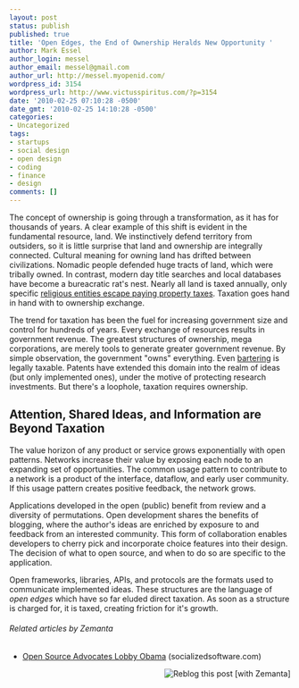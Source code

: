 ```yaml
---
layout: post
status: publish
published: true
title: 'Open Edges, the End of Ownership Heralds New Opportunity '
author: Mark Essel
author_login: messel
author_email: messel@gmail.com
author_url: http://messel.myopenid.com/
wordpress_id: 3154
wordpress_url: http://www.victusspiritus.com/?p=3154
date: '2010-02-25 07:10:28 -0500'
date_gmt: '2010-02-25 14:10:28 -0500'
categories:
- Uncategorized
tags:
- startups
- social design
- open design
- coding
- finance
- design
comments: []
---
```

<p>The concept of ownership is going through a transformation, as it has for thousands of years. A clear example of this shift is evident in the fundamental resource, land. We instinctively defend territory from outsiders, so it is little surprise that land and ownership are integrally connected. Cultural meaning for owning land has drifted between civilizations. Nomadic people defended huge tracts of land, which were tribally owned. In contrast, modern day title searches and local databases have become a bureacratic rat's nest. Nearly all land is taxed annually, only specific <a href="http://supreme.justia.com/constitution/amendment-01/05-tax-exemptions-of-religious-property.html">religious entities escape paying property taxes</a>. Taxation goes hand in hand with to ownership exchange.</p>
<p>The trend for taxation has been the fuel for increasing government size and control for hundreds of years. Every exchange of resources results in government revenue. The greatest structures of ownership, mega corporations, are merely tools to generate greater government revenue. By simple observation, the government "owns" everything. Even <a href="http://www.score.org/fc_8.html">bartering</a> is legally taxable. Patents have extended this domain into the realm of ideas (but only implemented ones), under the motive of protecting research investments. But there's a loophole, taxation requires ownership.</p>
<h2>Attention, Shared Ideas, and Information are Beyond Taxation</h2>
<p>The value horizon of any product or service grows exponentially with open patterns. Networks increase their value by exposing each node to an expanding set of opportunities. The common usage pattern to contribute to a network is a product of the interface, dataflow, and early user community. If this usage pattern creates positive feedback, the network grows.</p>
<p>Applications developed in the open (public) benefit from review and a diversity of permutations. Open development shares the benefits of blogging, where the author's ideas are enriched by exposure to and feedback from an interested community. This form of collaboration enables developers to cherry pick and incorporate choice features into their design. The decision of what to open source, and when to do so are specific to the application.</p>
<p>Open frameworks, libraries, APIs, and protocols are the formats used to communicate implemented ideas. These structures are the language of <em>open edges</em> which have so far eluded direct taxation. As soon as a structure is charged for, it is taxed, creating friction for it's growth.</p>
<h6 class="zemanta-related-title" style="font-size: 1em;">Related articles by Zemanta</h6>
<ul class="zemanta-article-ul">
<li class="zemanta-article-ul-li"><a href="http://socializedsoftware.com/2010/02/25/open-source-advocates-lobby-obama/">Open Source Advocates Lobby Obama</a> (socializedsoftware.com)</li>
</ul>
<div class="zemanta-pixie" style="margin-top: 10px; height: 15px;"><a class="zemanta-pixie-a" title="Reblog this post [with Zemanta]" href="http://reblog.zemanta.com/zemified/8887639c-e213-43b1-9737-4cb6d9dca7eb/"><img class="zemanta-pixie-img" style="border: none; float: right;" src="http://img.zemanta.com/reblog_e.png?x-id=8887639c-e213-43b1-9737-4cb6d9dca7eb" alt="Reblog this post [with Zemanta]" /></a><span class="zem-script more-related pretty-attribution"><script src="http://static.zemanta.com/readside/loader.js" type="text/javascript"></script></span></div>
